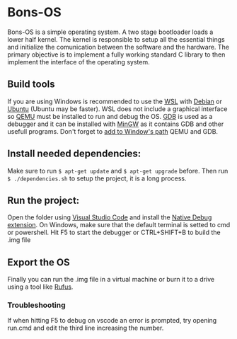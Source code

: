 # Bons-OS
Bons-OS is a simple operating system. A two stage bootloader loads a lower half kernel. The kernel is responsible to setup all the essential things and initialize the comunication between the software and the hardware. The primary objective is to implement a fully working standard C library to then implement the interface of the operating system. 

## Build tools
If you are using Windows is recommended to use the [WSL](https://docs.microsoft.com/it-it/windows/wsl/install-win10) with [Debian](https://www.microsoft.com/it-it/p/debian/9msvkqc78pk6?activetab=pivot:overviewtab) or [Ubuntu](https://www.microsoft.com/it-it/p/ubuntu/9nblggh4msv6?activetab=pivot:overviewtab) (Ubuntu may be faster). WSL does not include a graphical interface so [QEMU](https://www.qemu.org/download/#windows) must be installed to run and debug the OS. [GDB](https://www.gnu.org/software/gdb/) is used as a debugger and it can be installed with [MinGW](https://osdn.net/projects/mingw/downloads/68260/mingw-get-setup.exe/) as it contains GDB and other usefull programs. Don't forget to [add to Window's path](https://helpdeskgeek.com/windows-10/add-windows-path-environment-variable/) QEMU and GDB.

## Install needed dependencies:
Make sure to run `$ apt-get update` and `$ apt-get upgrade` before. Then run `$ ./dependencies.sh` to setup the project, it is a long process.

## Run the project:
Open the folder using [Visual Studio Code](https://code.visualstudio.com/) and install the [Native Debug extension](https://marketplace.visualstudio.com/items?itemName=webfreak.debug). On Windows, make sure that the default terminal is setted to cmd or powershell. Hit F5 to start the debugger or CTRL+SHIFT+B to build the .img file 

## Export the OS
Finally you can run the .img file in a virtual machine or burn it to a drive using a tool like [Rufus](https://rufus.ie/).

### Troubleshooting
If when hitting F5 to debug on vscode an error is prompted, try opening run.cmd and edit the third line increasing the number.
